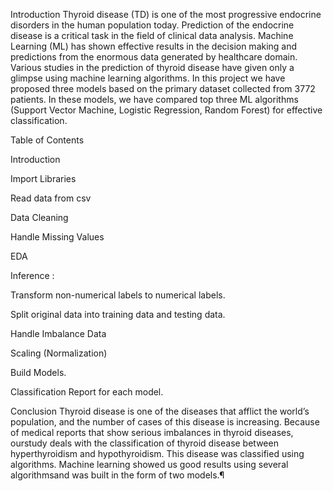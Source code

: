 Introduction
Thyroid disease (TD) is one of the most progressive endocrine disorders in the human population today. Prediction of the endocrine disease is a critical task in the field of clinical data analysis. Machine Learning (ML) has shown effective results in the decision making and predictions from the enormous data generated by healthcare domain. Various studies in the prediction of thyroid disease have given only a glimpse using machine learning algorithms. In this project we have proposed three models based on the primary dataset collected from 3772 patients. In these models, we have compared top three ML algorithms (Support Vector Machine, Logistic Regression, Random Forest) for effective classification.

Table of Contents

Introduction


Import Libraries


Read data from csv


Data Cleaning


Handle Missing Values


EDA


Inference :


Transform non-numerical labels to numerical labels.


Split original data into training data and testing data.


Handle Imbalance Data


Scaling (Normalization)


Build Models.


Classification Report for each model.


Conclusion
Thyroid disease is one of the diseases that afflict the world’s population, and the number of cases of this disease is increasing. Because of medical reports that show serious imbalances in thyroid diseases, ourstudy deals with the classification of thyroid disease between hyperthyroidism and hypothyroidism. This disease was classified using algorithms. Machine learning showed us good results using several algorithmsand was built in the form of two models.¶